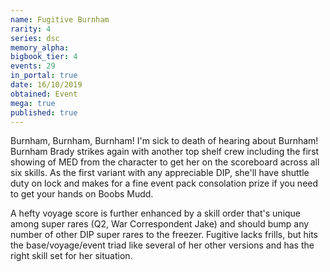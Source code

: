 ```yaml
---
name: Fugitive Burnham
rarity: 4
series: dsc
memory_alpha:
bigbook_tier: 4
events: 29
in_portal: true
date: 16/10/2019
obtained: Event
mega: true
published: true
---
```


Burnham, Burnham, Burnham! I'm sick to death of hearing about Burnham! Burnham Brady strikes again with another top shelf crew including the first showing of MED from the character to get her on the scoreboard across all six skills. As the first variant with any appreciable DIP, she'll have shuttle duty on lock and makes for a fine event pack consolation prize if you need to get your hands on Boobs Mudd.

A hefty voyage score is further enhanced by a skill order that's unique among super rares (Q2, War Correspondent Jake) and should bump any number of other DIP super rares to the freezer. Fugitive lacks frills, but hits the base/voyage/event triad like several of her other versions and has the right skill set for her situation.
